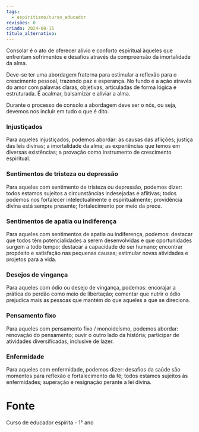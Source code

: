 ```yaml
---
tags:
  - espiritismo/curso_educador
revisões: 0
criado: 2024-08-15
título_alternativo:
---
```

Consolar é o ato de oferecer alívio e conforto espiritual àqueles que enfrentam sofrimentos e desafios através da compreensão da imortalidade da alma. 

Deve-se ter uma abordagem fraterna para estimular a reflexão para o crescimento pessoal, trazendo paz e esperança. No fundo é a ação através do amor com palavras claras, objetivas, articuladas de forma lógica e estruturada. É acalmar, balsamizar e aliviar a alma.

Durante o processo de consolo a abordagem deve ser o nós, ou seja, devemos nos incluir em tudo o que é dito.
### Injustiçados
Para aqueles injustiçados, podemos abordar: as causas das aflições; justiça das leis divinas; a imortalidade da alma; as experiências que temos em diversas existências; a provação como instrumento de crescimento espiritual.
### Sentimentos de tristeza ou depressão
Para aqueles com sentimento de tristeza ou depressão, podemos dizer: todos estamos sujeitos a circunstâncias indesejadas e aflitivas; todos podemos nos fortalecer intelectualmente e espiritualmente; providência divina está sempre presente; fortalecimento por meio da prece.
### Sentimentos de apatia ou indiferença
Para aqueles com sentimentos de apatia ou indiferença, podemos: destacar que todos têm potencialidades a serem desenvolvidas e que oportunidades surgem a todo tempo; destacar a capacidade do ser humano; encontrar propósito e satisfação nas pequenas causas; estimular novas atividades e projetos para a vida.
### Desejos de vingança
Para aqueles com ódio ou desejo de vingança, podemos: encorajar a prática do perdão como meio de libertação; comentar que nutrir o ódio prejudica mais as pessoas que mantém do que aqueles a que se direciona.
### Pensamento fixo
Para aqueles com pensamento fixo / monoideísmo, podemos abordar: renovação do pensamento; ouvir o outro lado da história; participar de atividades diversificadas, inclusive de lazer.
### Enfermidade
Para aqueles com enfermidade, podemos dizer: desafios da saúde são momentos para reflexão e fortalecimento da fé; todos estamos sujeitos às enfermidades; superação e resignação perante a lei divina.
# Fonte
Curso de educador espírita - 1° ano